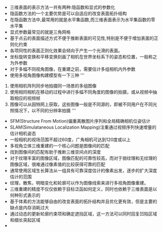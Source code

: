 - 三维表面的表示方法一共有两种:隐函数和显式的参数化
- 隐函数方法的一个主要优势是可以自适应的改变表面拓扑结构
- 在隐函数方法中,最常用的就是水平集函数,而三维表面表示为水平集函数的零水平集
- 显式参数最常见的就是三角网格
- 基于点云的表面描述方式不便于推断表面的可见性,特别是不便于增加表面的正则化约束
- 各项同性的表面正则化效果会倾向于产生一个光滑的表面。
- 坐标旋转变换和平移变换刻画了相机在世界坐标系下的姿态和位置，一般称之为外参数
- 对于多幅不同视角图像，在重建之前，需要估计多组相机内外参数
- 使用多视角图像构建模型有一下三种
'''
1. 使用相机阵列同步地拍摄同一场景的多组图像
2. 使用相同相机在移动的过程中进行多幅不同角度的图像的拍摄，或从视频中抽取相应的视频帧
3. 图像可以从因特网上获取，这些图像一般是不同源的，即被不同用户在不同光照情况下，以不同的分辨率拍摄
'''
- SFM(Structure From Motion)偏重离散图片序列和全局精确相机位姿估计
- SLAM(Simulataneous Localization Mapping)注重通过视频序列快速增量的估计相机姿态
- 一般相机的视场范围不超过60度，广角相机可达到120度或以上
- 多视角立体三维重建的一个核心问题是图像间的匹配
- 找到图像间的匹配有助于推断三维空间点的深度
- 对于纹理丰富的图像区域，图像匹配的可靠性较高，而对于弱纹理和无纹理的图像区域，很难通过像素值的比较获得可靠的匹配
- 通常使用区域生长算法从一组具有可靠深度估计的像素出发，逐步的扩大深度估计的范围
- 纹理，散焦，明暗变化和轮廓可以作为图像线索来进行多视角图像重建。
- 三维重建的精度不仅仅依赖于目标泛函如何定义，同时也依赖于三维表面是以何种形式表示的
- 基于体素的方法能够自由的改变表面的拓扑结构并且优化更有效，但是主要的缺点是内存消耗过大
- 通过动态的更新轮廓约束项和确定遮挡区域，这一方法可以同时回复凹陷区域和细长突起区域
- 
